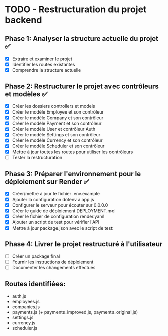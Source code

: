 # TODO - Restructuration du projet backend

## Phase 1: Analyser la structure actuelle du projet ✅
- [x] Extraire et examiner le projet
- [x] Identifier les routes existantes
- [x] Comprendre la structure actuelle

## Phase 2: Restructurer le projet avec contrôleurs et modèles ✅
- [x] Créer les dossiers controllers et models
- [x] Créer le modèle Employee et son contrôleur
- [x] Créer le modèle Company et son contrôleur  
- [x] Créer le modèle Payment et son contrôleur
- [x] Créer le modèle User et contrôleur Auth
- [x] Créer le modèle Settings et son contrôleur
- [x] Créer le modèle Currency et son contrôleur
- [x] Créer le modèle Scheduler et son contrôleur
- [x] Mettre à jour toutes les routes pour utiliser les contrôleurs
- [ ] Tester la restructuration

## Phase 3: Préparer l'environnement pour le déploiement sur Render ✅
- [x] Créer/mettre à jour le fichier .env.example
- [x] Ajouter la configuration dotenv à app.js
- [x] Configurer le serveur pour écouter sur 0.0.0.0
- [x] Créer le guide de déploiement DEPLOYMENT.md
- [x] Créer le fichier de configuration render.yaml
- [x] Ajouter un script de test pour vérifier l'API
- [x] Mettre à jour package.json avec le script de test

## Phase 4: Livrer le projet restructuré à l'utilisateur
- [ ] Créer un package final
- [ ] Fournir les instructions de déploiement
- [ ] Documenter les changements effectués

## Routes identifiées:
- auth.js
- employees.js  
- companies.js
- payments.js (+ payments_improved.js, payments_original.js)
- settings.js
- currency.js
- scheduler.js

